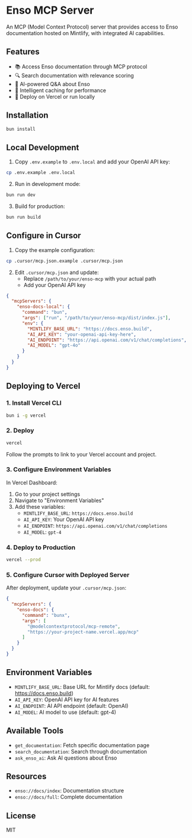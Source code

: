 # Enso MCP Server

An MCP (Model Context Protocol) server that provides access to Enso documentation hosted on Mintlify, with integrated AI capabilities.

## Features

- 📚 Access Enso documentation through MCP protocol
- 🔍 Search documentation with relevance scoring
- 🤖 AI-powered Q&A about Enso
- 💾 Intelligent caching for performance
- 🚀 Deploy on Vercel or run locally

## Installation

```bash
bun install
```

## Local Development

1. Copy `.env.example` to `.env.local` and add your OpenAI API key:
```bash
cp .env.example .env.local
```

2. Run in development mode:
```bash
bun run dev
```

3. Build for production:
```bash
bun run build
```

## Configure in Cursor

1. Copy the example configuration:
```bash
cp .cursor/mcp.json.example .cursor/mcp.json
```

2. Edit `.cursor/mcp.json` and update:
   - Replace `/path/to/your/enso-mcp` with your actual path
   - Add your OpenAI API key

```json
{
  "mcpServers": {
    "enso-docs-local": {
      "command": "bun",
      "args": ["run", "/path/to/your/enso-mcp/dist/index.js"],
      "env": {
        "MINTLIFY_BASE_URL": "https://docs.enso.build",
        "AI_API_KEY": "your-openai-api-key-here",
        "AI_ENDPOINT": "https://api.openai.com/v1/chat/completions",
        "AI_MODEL": "gpt-4o"
      }
    }
  }
}
```

## Deploying to Vercel

### 1. Install Vercel CLI
```bash
bun i -g vercel
```

### 2. Deploy
```bash
vercel
```

Follow the prompts to link to your Vercel account and project.

### 3. Configure Environment Variables

In Vercel Dashboard:
1. Go to your project settings
2. Navigate to "Environment Variables"
3. Add these variables:
   - `MINTLIFY_BASE_URL`: `https://docs.enso.build`
   - `AI_API_KEY`: Your OpenAI API key
   - `AI_ENDPOINT`: `https://api.openai.com/v1/chat/completions`
   - `AI_MODEL`: `gpt-4`

### 4. Deploy to Production
```bash
vercel --prod
```

### 5. Configure Cursor with Deployed Server

After deployment, update your `.cursor/mcp.json`:

```json
{
  "mcpServers": {
    "enso-docs": {
      "command": "bunx",
      "args": [
        "@modelcontextprotocol/mcp-remote", 
        "https://your-project-name.vercel.app/mcp"
      ]
    }
  }
}
```

## Environment Variables

- `MINTLIFY_BASE_URL`: Base URL for Mintlify docs (default: https://docs.enso.build)
- `AI_API_KEY`: OpenAI API key for AI features
- `AI_ENDPOINT`: AI API endpoint (default: OpenAI)
- `AI_MODEL`: AI model to use (default: gpt-4)

## Available Tools

- `get_documentation`: Fetch specific documentation page
- `search_documentation`: Search through documentation
- `ask_enso_ai`: Ask AI questions about Enso

## Resources

- `enso://docs/index`: Documentation structure
- `enso://docs/full`: Complete documentation

## License

MIT
